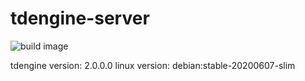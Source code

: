 # tdengine-server

![build image](https://github.com/beyoung/tdengine-server/workflows/build%20image/badge.svg)

tdengine version: 2.0.0.0
linux version: debian:stable-20200607-slim
